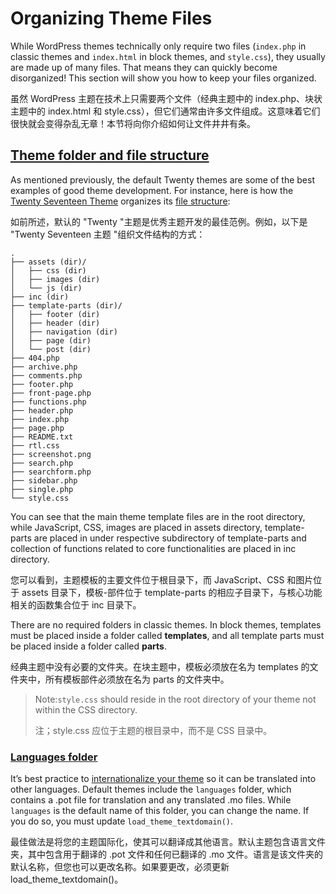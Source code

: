 # Organizing Theme Files

While WordPress themes technically only require two files (`index.php` in classic themes and `index.html` in block themes, and `style.css`), they usually are made up of many files. That means they can quickly become disorganized! This section will show you how to keep your files organized.

虽然 WordPress 主题在技术上只需要两个文件（经典主题中的 index.php、块状主题中的 index.html 和 style.css），但它们通常由许多文件组成。这意味着它们很快就会变得杂乱无章！本节将向你介绍如何让文件井井有条。



## [Theme folder and file structure](https://developer.wordpress.org/themes/basics/organizing-theme-files/#theme-folder-and-file-structure)

As mentioned previously, the default Twenty themes are some of the best examples of good theme development. For instance, here is how the [Twenty Seventeen Theme](https://wordpress.org/themes/twentyseventeen/) organizes its [file structure](https://core.trac.wordpress.org/browser/trunk/src/wp-content/themes/twentyseventeen):

如前所述，默认的 "Twenty "主题是优秀主题开发的最佳范例。例如，以下是 "Twenty Seventeen 主题 "组织文件结构的方式：

```
.
├── assets (dir)/
│   ├── css (dir)
│   ├── images (dir)
│   └── js (dir)
├── inc (dir)
├── template-parts (dir)/
│   ├── footer (dir)
│   ├── header (dir)
│   ├── navigation (dir)
│   ├── page (dir)
│   └── post (dir)
├── 404.php
├── archive.php
├── comments.php
├── footer.php
├── front-page.php
├── functions.php
├── header.php
├── index.php
├── page.php
├── README.txt
├── rtl.css
├── screenshot.png
├── search.php
├── searchform.php
├── sidebar.php
├── single.php
└── style.css
```

You can see that the main theme template files are in the root directory, while JavaScript, CSS, images are placed in assets directory, template-parts are placed in under respective subdirectory of template-parts and collection of  functions related to core functionalities are placed in inc directory.

您可以看到，主题模板的主要文件位于根目录下，而 JavaScript、CSS 和图片位于 assets 目录下，模板-部件位于 template-parts 的相应子目录下，与核心功能相关的函数集合位于 inc 目录下。

There are no required folders in classic themes. In block themes, templates must be placed inside a folder called **templates**, and all template parts must be placed inside a folder called **parts**.

经典主题中没有必要的文件夹。在块主题中，模板必须放在名为 templates 的文件夹中，所有模板部件必须放在名为 parts 的文件夹中。

> Note:`style.css` should reside in the root directory of your theme not within the CSS directory.
>
> 注；style.css 应位于主题的根目录中，而不是 CSS 目录中。



### [Languages folder](https://developer.wordpress.org/themes/basics/organizing-theme-files/#languages-folder)

It’s best practice to [internationalize your theme](https://developer.wordpress.org/themes/functionality/internationalization/) so it can be translated into other languages. Default themes include the `languages` folder, which contains a .pot file for translation and any translated .mo files. While `languages` is the default name of this folder, you can change the name. If you do so, you must update `load_theme_textdomain()`.

最佳做法是将您的主题国际化，使其可以翻译成其他语言。默认主题包含语言文件夹，其中包含用于翻译的 .pot 文件和任何已翻译的 .mo 文件。语言是该文件夹的默认名称，但您也可以更改名称。如果要更改，必须更新 load_theme_textdomain()。